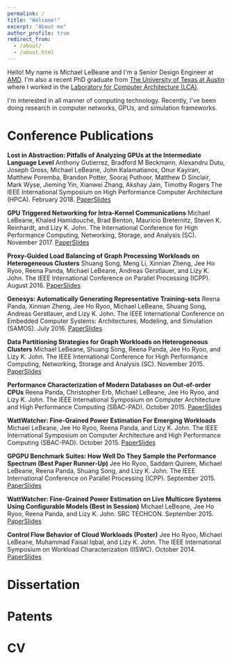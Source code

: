 ```yaml
---
permalink: /
title: "Welcome!"
excerpt: "About me"
author_profile: true
redirect_from: 
  - /about/
  - /about.html
---
```


Hello!  My name is Michael LeBeane and I'm a Senior Design Engineer at [AMD](https://www.amd.com/).  I'm also a recent PhD graduate from [The University of Texas at Austin](https://www.utexas.edu/) where I worked in the [Laboratory for Computer Architecture (LCA)](https://lca.ece.utexas.edu/).

I'm interested in all manner of computing technology.  Recently, I've been doing research in computer networks, GPUs, and simulation frameworks.

Conference Publications
======
**Lost in Abstraction: Pitfalls of Analyzing GPUs at the Intermediate Language Level**
Anthony Gutierrez, Bradford M Beckmann, Alexandru Dutu, Joseph Gross, Michael LeBeane, John Kalamatianos, Onur Kayiran, Matthew Poremba, Brandon Potter, Sooraj Puthoor, Matthew D Sinclair, Mark Wyse, Jieming Yin, Xianwei Zhang, Akshay Jain, Timothy Rogers
The IEEE International Symposium on High Performance Computer Architecture (HPCA). February 2018.
[Paper](../files/papers)[Slides](../files/slides)

**GPU Triggered Networking for Intra-Kernel Communications**
Michael LeBeane, Khaled Hamidouche, Brad Benton, Mauricio Breternitz, Steven K. Reinhardt, and Lizy K. John.
The International Conference for High Performance Computing, Networking, Storage, and Analysis (SC). November 2017.
[Paper](../files/papers)[Slides](../files/slides)

**Proxy-Guided Load Balancing of Graph Processing Workloads on Heterogeneous Clusters**
Shuang Song, Meng Li, Xinnian Zheng, Jee Ho Ryoo, Reena Panda, Michael LeBeane, Andreas Gerstlauer, and Lizy K. John.
The IEEE International Conference on Parallel Processing (ICPP). August 2016.
[Paper](../files/papers)[Slides](../files/slides)

**Genesys: Automatically Generating Representative Training-sets**
Reena Panda, Xinnian Zheng, Jee Ho Ryoo, Michael LeBeane, Shuang Song, Andreas Gerstlauer, and Lizy K. John.
The IEEE International Conference on Embedded Computer Systems: Architectures, Modeling, and Simulation (SAMOS). July 2016.
[Paper](../files/papers)[Slides](../files/slides)

**Data Partitioning Strategies for Graph Workloads on Heterogeneous Clusters**
Michael LeBeane, Shuang Song, Reena Panda, Jee Ho Ryoo, and Lizy K. John.
The IEEE International Conference for High Performance Computing, Networking, Storage and Analysis (SC). November 2015.
[Paper](../files/papers)[Slides](../files/slides)

**Performance Characterization of Modern Databases on Out-of-order CPUs**
Reena Panda, Christopher Erb, Michael LeBeane, Jee Ho Ryoo, and Lizy K. John.
The IEEE International Symposium on Computer Architecture and High Performance Computing (SBAC-PAD). October 2015.
[Paper](../files/papers)[Slides](../files/slides)

**WattWatcher: Fine-Grained Power Estimation For Emerging Workloads**
Michael LeBeane, Jee Ho Ryoo, Reena Panda, and Lizy K. John.
The IEEE International Symposium on Computer Architecture and High Performance Computing (SBAC-PAD). October 2015.
[Paper](../files/papers)[Slides](../files/slides)

**GPGPU Benchmark Suites: How Well Do They Sample the Performance Spectrum (Best Paper Runner-Up)**
Jee Ho Ryoo, Saddam Quirem, Michael LeBeane, Reena Panda, Shuang Song, and Lizy K. John.
The IEEE International Conference on Parallel Processing (ICPP). September 2015.
[Paper](../files/papers)[Slides](../files/slides)

**WattWatcher: Fine-Grained Power Estimation on Live Multicore Systems Using Configurable Models (Best in Session)**
Michael LeBeane, Jee Ho Ryoo, Reena Panda, and Lizy K. John.
SRC TECHCON. September 2015.
[Paper](../files/papers)[Slides](../files/slides)

**Control Flow Behavior of Cloud Workloads (Poster)**
Jee Ho Ryoo, Michael LeBeane, Muhammad Faisal Iqbal, and Lizy K. John.
The IEEE International Symposium on Workload Characterization (IISWC). October 2014.
[Paper](../files/papers)[Slides](../files/slides)

Dissertation
======

Patents
======

CV
=======